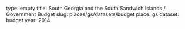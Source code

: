 type: empty
title: South Georgia and the South Sandwich Islands / Government Budget
slug: places/gs/datasets/budget
place: gs
dataset: budget
year: 2014

